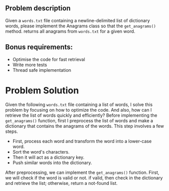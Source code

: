 ## Problem description

Given a `words.txt` file containing a newline-delimited list of dictionary words, please implement the Anagrams class so that the `get_anagrams()` method.
returns all anagrams from `words.txt` for a given word.

## Bonus requirements:

- Optimise the code for fast retrieval
- Write more tests
- Thread safe implementation

# Problem Solution

Given the following `words.txt` file containing a list of words, I solve this problem by focusing on how to optimize the code. And also, how can I retrieve the list of words quickly and efficiently? Before implementing the `get_anagrams()` function, first
I preprocess the list of words and make a dictionary that contains the anagrams of the words. This step involves a few steps.

- First, process each word and transform the word into a lower-case word.
- Sort the word's characters.
- Then it will act as a dictionary key.
- Push similar words into the dictionary.

After preprocessing, we can implement the `get_anagrams()` function. First, we will check if the word is valid or not. if valid, then check in the dictionary and retrieve the list; otherwise, return a not-found list.
